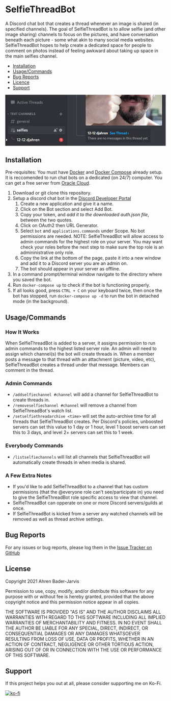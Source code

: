 # SelfieThreadBot

A Discord chat bot that creates a thread whenever an image is shared (in specified channels). The goal of SelfieThreadBot is to allow selfie (and other image sharing) channels to focus on the pictures, and have conversation beneath each picture - some what akin to many social media websites. SelfieThreadBot hopes to help create a dedicated space for people to comment on photos instead of feeling awkward about taking up space in the main selfies channel.

- [Installation](#installation)
- [Usage/Commands](#usagecommands)
- [Bug Reports](#bug-reports)
- [Licence](#license)
- [Support](#support)

![SelfieThreadBot in a Discord server](https://raw.githubusercontent.com/djahren/SelfieThreadBot/master/docs/images/demo.jpg)

## Installation
Pre-requisites: You must have [Docker](https://docs.docker.com/get-docker/) and [Docker Compose](https://docs.docker.com/compose/install/) already setup. It is reccomended to run chat bots on a dedicated (on 24/7) computer. You can get a free server from [Oracle Cloud](https://www.oracle.com/cloud/free/).
1. Download or git clone this repository. 
2. Setup a discord chat bot in the [Discord Developer Portal](https://discord.com/developers/applications)
    1. Create a new application and give it a name.
    2. Click on the Bot section and select Add Bot.
    3. Copy your token, and *add it to the downloaded auth.json file*, between the two quotes.
    4. Click on OAuth2 then URL Generator.
    5. Select `bot` and `applications.commands` under Scope. No bot permissions are needed.
    NOTE: SelfieThreadBot will allow access to admin commands for the highest role on your server. You may want check your roles before the next step to make sure the top role is an admininistrative only role. 
    7. Copy the link at the bottom of the page, paste it into a new window and add it to a Discord server you are an admin on. 
    8. The bot should appear in your server as offline. 
3. In a command prompt/terminal window navigate to the directory where you saved the bot.
4. Run `docker-compose up` to check if the bot is functioning properly. 
5. If all looks good, press `CTRL + C` on your keyboard twice, then once the bot has stopped, run `docker-compose up -d` to run the bot in detached mode (in the background).

## Usage/Commands
### How It Works
When SelfieThreadBot is added to a server, it assigns permission to run admin commands to the highest listed server role. An admin will need to assign which channel(s) the bot will create threads in. When a member posts a message to that thread with an attachment (picture, video, etc), SelfieThreadBot creates a thread under that message. Members can comment in the thread. 
### Admin Commands
- `/addselfiechannel #channel` will add a channel for SelfieThreadBot to create threads in.
- `/removeselfiechannel #channel` will remove a channel from SelfieThreadBot's watch list.
- `/setselfiethreadarchive <time>` will set the auto-archive time for all threads that SelfieThreadBot creates. Per Discord's policies, unboosted servers can set this value to 1 day or 1 hour, level 1 boost servers can set this to 3 days, and level 2+ servers can set this to 1 week.
### Everybody Commands
- `/listselfiechannels` will list all channels that SelfieThreadBot will automatically create threads in when media is shared.
### A Few Extra Notes
- If you'd like to add SelfieThreadBot to a channel that has custom permissions (that the @everyone role can't see/participate in) you need to give the SelfieThreadBot role specific access to view that channel.
- SelfieThreadBot can opperate on one or more Discord servers/guilds at once. 
- If SelfieThreadBot is kicked from a server any watched channels will be removed as well as thread archive settings.
## Bug Reports
For any issues or bug reports, please log them in the [Issue Tracker on GitHub](https://github.com/djahren/SelfieThreadBot/issues)

## License
Copyright 2021 Ahren Bader-Jarvis

Permission to use, copy, modify, and/or distribute this software for any purpose with or without fee is hereby granted, provided that the above copyright notice and this permission notice appear in all copies.

THE SOFTWARE IS PROVIDED "AS IS" AND THE AUTHOR DISCLAIMS ALL WARRANTIES WITH REGARD TO THIS SOFTWARE INCLUDING ALL IMPLIED WARRANTIES OF MERCHANTABILITY AND FITNESS. IN NO EVENT SHALL THE AUTHOR BE LIABLE FOR ANY SPECIAL, DIRECT, INDIRECT, OR CONSEQUENTIAL DAMAGES OR ANY DAMAGES WHATSOEVER RESULTING FROM LOSS OF USE, DATA OR PROFITS, WHETHER IN AN ACTION OF CONTRACT, NEGLIGENCE OR OTHER TORTIOUS ACTION, ARISING OUT OF OR IN CONNECTION WITH THE USE OR PERFORMANCE OF THIS SOFTWARE.

## Support
If this project helps you out at all, please consider supporting me on Ko-Fi.

[![ko-fi](https://ko-fi.com/img/githubbutton_sm.svg)](https://ko-fi.com/ahren)

